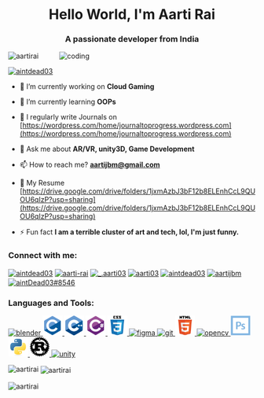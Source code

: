 <h1 align="center">Hello World, I'm Aarti Rai</h1>
<h3 align="center">A passionate developer from India</h3>
<img align="right" alt="coding" width = "400" src= "https://user-images.githubusercontent.com/74038190/236119160-976a0405-caa7-470c-9356-16d43402ea0a.gif">

<p align="left"> <img src="https://komarev.com/ghpvc/?username=aartirai&label=Profile%20views&color=0e75b6&style=flat" alt="aartirai" /> </p>

<p align="left"> <a href="https://twitter.com/aintdead03" target="blank"><img src="https://img.shields.io/twitter/follow/aintdead03?logo=twitter&style=for-the-badge" alt="aintdead03" /></a> </p>

- 🔭 I’m currently working on **Cloud Gaming**

- 🌱 I’m currently learning **OOPs**

- 📝 I regularly write Journals on [https://wordpress.com/home/journaltoprogress.wordpress.com](https://wordpress.com/home/journaltoprogress.wordpress.com)

- 💬 Ask me about **AR/VR, unity3D, Game Development**

- 📫 How to reach me? **aartijbm@gmail.com**

- 📄 My Resume [https://drive.google.com/drive/folders/1jxmAzbJ3bF12b8ELEnhCcL9QUOU6qIzP?usp=sharing](https://drive.google.com/drive/folders/1jxmAzbJ3bF12b8ELEnhCcL9QUOU6qIzP?usp=sharing)

- ⚡ Fun fact **I am a terrible cluster of art and tech, lol, I'm just funny.**

<h3 align="left">Connect with me:</h3>
<p align="left">
<a href="https://twitter.com/aintdead03" target="blank"><img align="center" src="https://raw.githubusercontent.com/rahuldkjain/github-profile-readme-generator/master/src/images/icons/Social/twitter.svg" alt="aintdead03" height="30" width="40" /></a>
<a href="https://linkedin.com/in/aarti-rai" target="blank"><img align="center" src="https://raw.githubusercontent.com/rahuldkjain/github-profile-readme-generator/master/src/images/icons/Social/linked-in-alt.svg" alt="aarti-rai" height="30" width="40" /></a>
<a href="https://instagram.com/_.aarti03" target="blank"><img align="center" src="https://raw.githubusercontent.com/rahuldkjain/github-profile-readme-generator/master/src/images/icons/Social/instagram.svg" alt="_.aarti03" height="30" width="40" /></a>
<a href="https://www.codechef.com/users/aarti03" target="blank"><img align="center" src="https://cdn.jsdelivr.net/npm/simple-icons@3.1.0/icons/codechef.svg" alt="aarti03" height="30" width="40" /></a>
<a href="https://www.leetcode.com/aintdead03" target="blank"><img align="center" src="https://raw.githubusercontent.com/rahuldkjain/github-profile-readme-generator/master/src/images/icons/Social/leet-code.svg" alt="aintdead03" height="30" width="40" /></a>
<a href="https://auth.geeksforgeeks.org/user/aartijbm" target="blank"><img align="center" src="https://raw.githubusercontent.com/rahuldkjain/github-profile-readme-generator/master/src/images/icons/Social/geeks-for-geeks.svg" alt="aartijbm" height="30" width="40" /></a>
<a href="https://discord.gg/aintDead03#8546" target="blank"><img align="center" src="https://raw.githubusercontent.com/rahuldkjain/github-profile-readme-generator/master/src/images/icons/Social/discord.svg" alt="aintDead03#8546" height="30" width="40" /></a>
</p>

<h3 align="left">Languages and Tools:</h3>
<p align="left"> <a href="https://www.blender.org/" target="_blank" rel="noreferrer"> <img src="https://download.blender.org/branding/community/blender_community_badge_white.svg" alt="blender" width="40" height="40"/> </a> <a href="https://www.cprogramming.com/" target="_blank" rel="noreferrer"> <img src="https://raw.githubusercontent.com/devicons/devicon/master/icons/c/c-original.svg" alt="c" width="40" height="40"/> </a> <a href="https://www.w3schools.com/cpp/" target="_blank" rel="noreferrer"> <img src="https://raw.githubusercontent.com/devicons/devicon/master/icons/cplusplus/cplusplus-original.svg" alt="cplusplus" width="40" height="40"/> </a> <a href="https://www.w3schools.com/cs/" target="_blank" rel="noreferrer"> <img src="https://raw.githubusercontent.com/devicons/devicon/master/icons/csharp/csharp-original.svg" alt="csharp" width="40" height="40"/> </a> <a href="https://www.w3schools.com/css/" target="_blank" rel="noreferrer"> <img src="https://raw.githubusercontent.com/devicons/devicon/master/icons/css3/css3-original-wordmark.svg" alt="css3" width="40" height="40"/> </a> <a href="https://www.figma.com/" target="_blank" rel="noreferrer"> <img src="https://www.vectorlogo.zone/logos/figma/figma-icon.svg" alt="figma" width="40" height="40"/> </a> <a href="https://git-scm.com/" target="_blank" rel="noreferrer"> <img src="https://www.vectorlogo.zone/logos/git-scm/git-scm-icon.svg" alt="git" width="40" height="40"/> </a> <a href="https://www.w3.org/html/" target="_blank" rel="noreferrer"> <img src="https://raw.githubusercontent.com/devicons/devicon/master/icons/html5/html5-original-wordmark.svg" alt="html5" width="40" height="40"/> </a> <a href="https://opencv.org/" target="_blank" rel="noreferrer"> <img src="https://www.vectorlogo.zone/logos/opencv/opencv-icon.svg" alt="opencv" width="40" height="40"/> </a> <a href="https://www.photoshop.com/en" target="_blank" rel="noreferrer"> <img src="https://raw.githubusercontent.com/devicons/devicon/master/icons/photoshop/photoshop-line.svg" alt="photoshop" width="40" height="40"/> </a> <a href="https://www.python.org" target="_blank" rel="noreferrer"> <img src="https://raw.githubusercontent.com/devicons/devicon/master/icons/python/python-original.svg" alt="python" width="40" height="40"/> </a> <a href="https://www.rust-lang.org" target="_blank" rel="noreferrer"> <img src="https://raw.githubusercontent.com/devicons/devicon/master/icons/rust/rust-plain.svg" alt="rust" width="40" height="40"/> </a> <a href="https://unity.com/" target="_blank" rel="noreferrer"> <img src="https://www.vectorlogo.zone/logos/unity3d/unity3d-icon.svg" alt="unity" width="40" height="40"/> </a> </p>

<p><img align="left" src="https://github-readme-stats.vercel.app/api/top-langs?username=aartirai&show_icons=true&locale=en&layout=compact" alt="aartirai" /></p>

<p>&nbsp;<img align="center" src="https://github-readme-stats.vercel.app/api?username=aartirai&show_icons=true&locale=en" alt="aartirai" /></p>

<p><img align="center" src="https://github-readme-streak-stats.herokuapp.com/?user=aartirai&" alt="aartirai" /></p>
